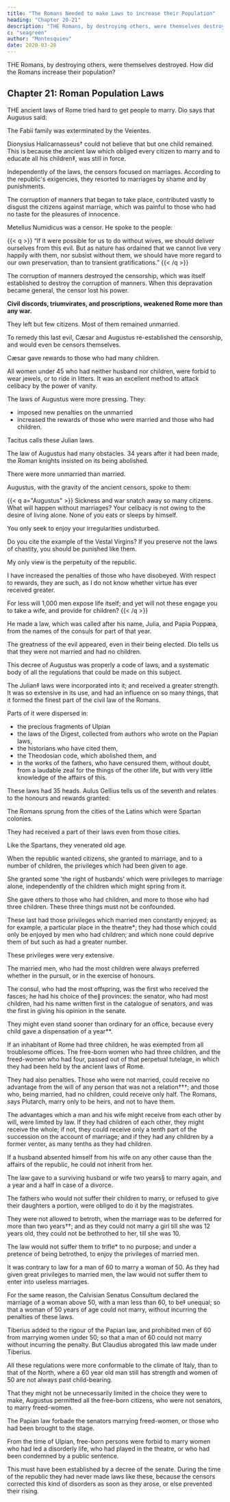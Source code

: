 ```yaml
---
title: "The Romans Needed to make Laws to increase their Population"
heading: "Chapter 20-21"
description: "THE Romans, by destroying others, were themselves destroyed."
c: "seagreen"
author: "Montesquieu"
date: 2020-03-28
---
```



THE Romans, by destroying others, were themselves destroyed.  How did the Romans increase their population?

<!-- Through incessant action they wore out like a weapon kept constantly in use. -->




## Chapter 21: Roman Population Laws

THE ancient laws of Rome tried hard to get people to marry. Dio says that Augusus said:

The Fabii family was exterminated by the Veientes.

Dionysius Halicarnasseus† could not believe that but one child remained. This is because the ancient law which obliged every citizen to marry and to educate all his children‡, was still in force.

Independently of the laws, the censors focused on marriages. According to the republic's exigencies, they resorted to marriages by shame and by punishments.

The corruption of manners that began to take place, contributed vastly to disgust the citizens against marriage, which was painful to those who had no taste for the pleasures of innocence. 

Metellus Numidicus was a censor. He spoke to the people:

{{< q >}}
“If it were possible for us to do without wives, we should deliver ourselves from this evil. But as nature has ordained that we cannot live very happily with them, nor subsist without them, we should have more regard to our own preservation, than to transient gratifications.”
{{< /q >}}


The corruption of manners destroyed the censorship, which was itself established to destroy the corruption of manners. When this depravation became general, the censor lost his power.

**Civil discords, triumvirates, and proscriptions, weakened Rome more than any war.** 

They left but few citizens. Most of them remained unmarried.

To remedy this last evil, Cæsar and Augustus re-established the censorship, and would even be censors themselves. 

Cæsar gave rewards to those who had many children. 

All women under 45 who had neither husband nor children, were forbid to wear jewels, or to ride in litters. It was an excellent method to attack celibacy by the power of vanity. 

The laws of Augustus were more pressing. They:
- imposed new penalties on the unmarried
- increased the rewards of those who were married and those who had children. 

Tacitus calls these Julian laws.

 <!-- to all appearance they were founded on the ancient regulations made by the senate, the people, and the censors. -->

The law of Augustus had many obstacles. 34 years after it had been made, the Roman knights insisted on its being abolished.

There were more unmarried than married. 

<!-- He placed on one side such as were married, and on the other side those who were not. These last appeared by far the greatest number; upon which the citizens were astonished and confounded.  -->

Augustus, with the gravity of the ancient censors, spoke to them:

{{< q a="Augustus" >}}
Sickness and war snatch away so many citizens. What will happen without marriages? Your celibacy is not owing to the desire of living alone. None of you eats or sleeps by himself. 

You only seek to enjoy your irregularities undisturbed. 

Do you cite the example of the Vestal Virgins? If you preserve not the laws of chastity, you should be punished like them.

<!-- You are equally bad citizens, whether your example has an influence on the rest of the world, or whether it be disregarded.  -->

My only view is the perpetuity of the republic.

I have increased the penalties of those who have disobeyed. With respect to rewards, they are such, as I do not know whether virtue has ever received greater. 

For less will 1,000 men expose life itself; and yet will not these engage you to take a wife, and provide for children?
{{< /q >}}


He made a law, which was called after his name, Julia, and Papia Poppæa, from the names of the consuls for part of that year. 

The greatness of the evil appeared, even in their being elected. Dio tells us that they were not married and had no children.

This decree of Augustus was properly a code of laws, and a systematic body of all the regulations that could be made on this subject. 

The Julian‡ laws were incorporated into it; and received a greater strength. It was so extensive in its use, and had an influence on so many things, that it formed the finest part of the civil law of the Romans.

Parts of it were dispersed in:
- the precious fragments of Ulpian
- the laws of the Digest, collected from authors who wrote on the Papian laws, 
- the historians who have cited them,
- the Theodosian code, which abolished them, and
- in the works of the fathers, who have censured them, without doubt, from a laudable zeal for the things of the other life, but with very little knowledge of the affairs of this.

These laws had 35 heads. Aulus Gellius tells us of the seventh and relates to the honours and rewards granted:

The Romans sprung from the cities of the Latins which were Spartan colonies. 

They had received a part of their laws even from those cities. 

Like the Spartans, they venerated old age. 

When the republic wanted citizens, she granted to marriage, and to a number of children, the privileges which had been given to age. 

She granted some 'the right of husbands' which were privileges to marriage alone, independently of the children which might spring from it.

She gave others to those who had children, and more to those who had three children. These three things must not be confounded.

These last had those privileges which married men constantly enjoyed; as for example, a particular place in the theatre*; they had those which could only be enjoyed by men who had children; and which none could deprive them of but such as had a greater number.

These privileges were very extensive.

The married men, who had the most children were always preferred whether in the pursuit, or in the exercise of honours. 

The consul, who had the most offspring, was the first who received the fasces; he had his choice of the∥ provinces: the senator, who had most children, had his name written first in the catalogue of senators, and was the first in giving his opinion in the senate. 

They might even stand sooner than ordinary for an office, because every child gave a dispensation of a year**.

If an inhabitant of Rome had three children, he was exempted from all troublesome offices. The free-born women who had three children, and the freed-women who had four, passed out of that perpetual tutelage, in which they had been held by the ancient laws of Rome.

They had also penalties. Those who were not married, could receive no advantage from the will of any person that was not a relation†††; and those who, being married, had no children, could receive only half. The Romans, says Plutarch, marry only to be heirs, and not to have them.

The advantages which a man and his wife might receive from each other by will, were limited by law. If they had children of each other, they might receive the whole; if not, they could receive only a tenth part of the succession on the account of marriage; and if they had any children by a former venter, as many tenths as they had children.

If a husband absented himself from his wife on any other cause than the affairs of the republic, he could not inherit from her.

The law gave to a surviving husband or wife two years§ to marry again, and a year and a half in case of a divorce.

The fathers who would not suffer their children to marry, or refused to give their daughters a portion, were obliged to do it by the magistrates.

They were not allowed to betroth, when the marriage was to be deferred for more than two years††; and as they could not marry a girl till she was 12 years old, they could not be bethrothed to her, till she was 10.

The law would not suffer them to trifle* to no purpose; and under a pretence of being betrothed, to enjoy the privileges of married men.

It was contrary to law for a man of 60 to marry a woman of 50. As they had given great privileges to married men, the law would not suffer them to enter into useless marriages.

For the same reason, the Calvisian Senatus Consultum declared the marriage of a woman above 50, with a man less than 60, to be‡ unequal; so that a woman of 50 years of age could not marry, without incurring the penalties of these laws. 

Tiberius added to the rigour of the Papian law, and prohibited men of 60 from marrying women under 50; so that a man of 60 could not marry without incurring the penalty. But Claudius abrogated this law made under Tiberius.

All these regulations were more conformable to the climate of Italy, than to that of the North, where a 60 year old man still has strength and women of 50 are not always past child-bearing.

That they might not be unnecessarily limited in the choice they were to make, Augustus permitted all the free-born citizens, who were not senators, to marry freed-women.

The Papian law forbade the senators marrying freed-women, or those who had been brought to the stage. 

From the time of Ulpian, free-born persons were forbid to marry women who had led a disorderly life, who had played in the theatre, or who had been condemned by a public sentence.

This must have been established by a decree of the senate. During the time of the republic they had never made laws like these, because the censors corrected this kind of disorders as soon as they arose, or else prevented their rising.

